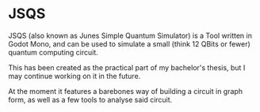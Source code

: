 # JSQS

JSQS (also known as Junes Simple Quantum Simulator) is a Tool written in Godot Mono, and can be used to simulate a small (think 12 QBits or fewer) quantum computing circuit. 

This has been created as the practical part of my bachelor's thesis, but I may continue working on it in the future.

At the moment it features a barebones way of building a circuit in graph form, as well as a few tools to analyse said circuit.
